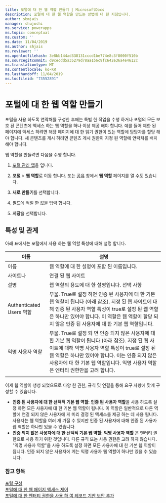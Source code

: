 ```yaml
---
title: 포털에 대 한 웹 역할 만들기 | MicrosoftDocs
description: 포털에 대 한 웹 역할을 만드는 방법에 대 한 지침입니다.
author: sbmjais
manager: shujoshi
ms.service: powerapps
ms.topic: conceptual
ms.custom: ''
ms.date: 11/04/2019
ms.author: shjais
ms.reviewer: ''
ms.openlocfilehash: 3e8bb144ad338131cccd1be774e8c3f8000f510b
ms.sourcegitcommit: d9cecdd5a35279d78aa1b6c9fc642e36a4e4612c
ms.translationtype: MT
ms.contentlocale: ko-KR
ms.lasthandoff: 11/04/2019
ms.locfileid: "73552891"
---
```

# <a name="create-web-roles-for-portals"></a>포털에 대 한 웹 역할 만들기

포털을 사용 하도록 연락처를 구성한 후에는 특별 한 작업을 수행 하거나 포털의 모든 보호 된 콘텐츠에 액세스 하는 웹 역할을 하나 이상 제공 해야 합니다. 예를 들어 제한 된 페이지에 액세스 하려면 해당 페이지에 대 한 읽기 권한이 있는 역할에 담당자를 할당 해야 합니다. 새 콘텐츠를 게시 하려면 콘텐츠 게시 권한이 지정 된 역할에 연락처를 배치 해야 합니다.

웹 역할을 만들려면 다음을 수행 합니다.

1. [포털 관리 앱](configure-portal.md)을 엽니다.

2. **포털** > **웹 역할**로 이동 합니다.
    또는 [공유](../manage-existing-portals.md#share) 창에서 **웹 역할** 페이지를 열 수도 있습니다. 

3. **새로 만들기**를 선택합니다.

4. 필드에 적절 한 값을 입력 합니다.

5. **저장**을 선택합니다.

## <a name="attributes-and-relationships"></a>특성 및 관계

아래 표에서는 포털에서 사용 하는 웹 역할 특성에 대해 설명 합니다.

| 이름                     | 설명                                                                                                                                                                                                                                     |
|--------------------------|-------------------------------------------------------------------------------------------------------------------------------------------------------------------------------------------------------------------------------------------------|
| 이름                     | 웹 역할에 대 한 설명이 포함 된 이름입니다.                                                                                                                                                                                                            |
| 사이트나                  | 연결 된 웹 사이트                                                                                                                                                                                                                          |
| 설명              | 웹 역할의 용도에 대 한 설명입니다. 선택 사항                                                                                                                                                                                             |
| Authenticated Users 역할 | 부울. True로 설정 하면 인증 된 사용자에 대 한 기본 웹 역할이 됩니다 (아래 참조). 지정 된 웹 사이트에 대해 인증 된 사용자 역할 특성이 true로 설정 된 웹 역할은 하나만 있어야 합니다. 이 역할은 웹 역할이 할당 되지 않은 인증 된 사용자에 대 한 기본 웹 역할입니다. |
| 익명 사용자 역할     | 부울. True로 설정 되 면 인증 되지 않은 사용자에 대 한 기본 웹 역할이 됩니다 (아래 참조). 지정 된 웹 사이트에 대해 익명 사용자 역할 특성이 true로 설정 된 웹 역할은 하나만 있어야 합니다. 이는 인증 되지 않은 사용자에 대 한 기본 웹 역할입니다. 익명 사용자 역할은 엔터티 권한만을 고려 합니다.| 
|| 

이제 웹 역할이 생성 되었으므로 다양 한 권한, 규칙 및 연결을 통해 요구 사항에 맞게 구성할 수 있습니다.

- **인증 된 사용자에 대 한 선택적 기본 웹 역할**: **인증 된 사용자 역할**을 사용 하도록 설정 하면 모든 사용자에 대 한 기본 웹 역할이 됩니다. 이 역할은 일반적으로 다른 역할에 연결 되지 않은 사용자에 게 미리 결정 된 액세스를 제공 하는 데 사용 됩니다. 사용자는 웹 역할을 여러 개 가질 수 있지만 인증 된 사용자에 대해 인증 된 사용자 웹 역할은 하나만 있을 수 있습니다.
- **인증 되지 않은 사용자에 대 한 선택적 기본 웹 역할**: **익명 사용자 역할** 은 엔터티 권한으로 사용 하기 위한 것입니다. 다른 규칙 또는 사용 권한은 고려 하지 않습니다. "익명 사용자 역할"을 사용 하도록 설정 하면 모든 사용자에 대 한 기본 웹 역할이 됩니다. 인증 되지 않은 사용자에 게는 익명 사용자 웹 역할이 하나만 있을 수 있습니다.

### <a name="see-also"></a>참고 항목

[포털 구성](configure-portal.md) <br>
[포털에 대 한 웹 페이지 액세스 제어](webpage-access-control.md)  
[포털에 대 한 엔터티 권한을 사용 하 여 레코드 기반 보안 추가](assign-entity-permissions.md) <br>
